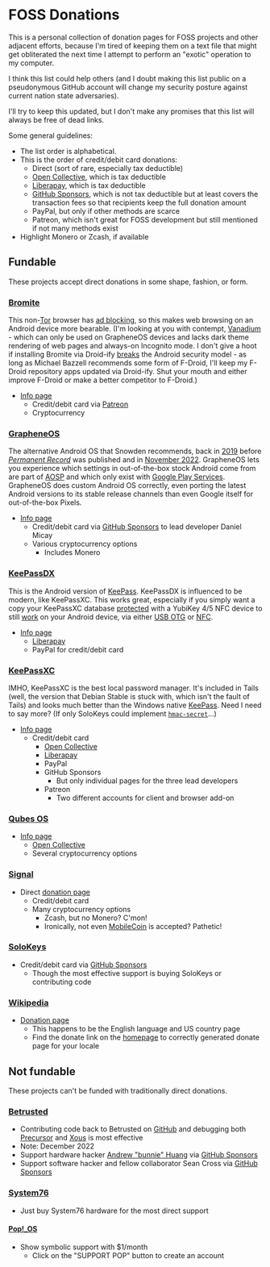 # FOSS Donations

This is a personal collection of donation pages for FOSS projects and other
adjacent efforts, because I'm tired of keeping them on a text file that might
get obliterated the next time I attempt to perform an "exotic" operation to my
computer.

I think this list could help others (and I doubt making this list public on a
pseudonymous GitHub account will change my security posture against current
nation state adversaries).

I'll try to keep this updated, but I don't make any promises that this list will
always be free of dead links.

Some general guidelines:

* The list order is alphabetical.
* This is the order of credit/debit card donations:
    * Direct (sort of rare, especially tax deductible)
    * [Open Collective](https://opencollective.com/), which is tax deductible
    * [Liberapay](https://en.wikipedia.org/wiki/Liberapay), which is tax deductible
    * [GitHub Sponsors](https://en.wikipedia.org/wiki/GitHub#GitHub_Sponsors),
      which is not tax deductible but at least covers the transaction fees so
      that recipients keep the full donation amount
    * PayPal, but only if other methods are scarce
    * Patreon, which isn't great for FOSS development but still mentioned if not
      many methods exist
* Highlight Monero or Zcash, if available

## Fundable
These projects accept direct donations in some shape, fashion, or form.

### [Bromite](https://www.bromite.org/)

This non-[Tor](https://en.wikipedia.org/wiki/Tor_(network)) browser has
[ad blocking](https://en.wikipedia.org/wiki/Ad_blocking), so this makes web
browsing on an Android device more bearable.  (I'm looking at you with contempt,
[Vanadium](https://github.com/GrapheneOS/Vanadium) - which can only be used on
GrapheneOS devices and lacks dark theme rendering of web pages and always-on
Incognito mode.  I don't give a hoot if installing Bromite via Droid-ify
[breaks](https://wonderfall.dev/fdroid-issues/) the Android security model - as
long as Michael Bazzell recommends some form of F-Droid, I'll keep my F-Droid
repository apps updated via Droid-ify.  Shut your mouth and either improve
F-Droid or make a better competitor to F-Droid.)

* [Info page](https://www.bromite.org/#donate)
    * Credit/debit card via [Patreon](https://www.patreon.com/csagan5)
    * Cryptocurrency

### [GrapheneOS](https://en.wikipedia.org/wiki/GrapheneOS)

The alternative Android OS that Snowden recommends, back in
[2019](https://nitter.lacontrevoie.fr/Snowden/status/1175430722733129729#m)
before [_Permanent Record_](https://en.wikipedia.org/wiki/Permanent_Record_(autobiography))
was published and in [November 2022](https://nitter.lacontrevoie.fr/Snowden/status/1588472045960327168#m).
GrapheneOS lets you experience which settings in out-of-the-box stock Android
come from are part of [AOSP](https://en.wikipedia.org/wiki/Android_(operating_system)#AOSP)
and which only exist with [Google Play Services](https://en.wikipedia.org/wiki/Google_Play_Services).
GrapheneOS does custom Android OS correctly, even porting the latest Android
versions to its stable release channels than even Google itself for
out-of-the-box Pixels.

* [Info page](https://grapheneos.org/donate)
    * Credit/debit card via [GitHub Sponsors](https://github.com/sponsors/thestinger)
      to lead developer Daniel Micay
    * Various cryptocurrency options
      * Includes Monero

### [KeePassDX](https://www.keepassdx.com/)

This is the Android version of [KeePass](https://en.wikipedia.org/wiki/KeePass).
KeePassDX is influenced to be modern, like KeePassXC.  This works great,
especially if you simply want a copy your KeePassXC database
[protected](https://keepassxc.org/docs/#faq-yubikey-2fa) with a YubiKey 4/5 NFC
device to still [work](https://github.com/Kunzisoft/KeePassDX/wiki/Hardware-Key#yubikey)
on your Android device, via either [USB OTG](https://en.wikipedia.org/wiki/USB_On-The-Go)
or [NFC](https://en.wikipedia.org/wiki/Near-field_communication).

* [Info page](https://www.keepassdx.com/#donation)
    * [Liberapay](https://liberapay.com/Kunzisoft/donate)
    * PayPal for credit/debit card

### [KeePassXC](https://en.wikipedia.org/wiki/KeePassXC)

IMHO, KeePassXC is the best local password manager.  It's included in Tails
(well, the version that Debian Stable is stuck with, which isn't the fault of
Tails) and looks much better than the Windows native [KeePass](https://en.wikipedia.org/wiki/KeePass).
Need I need to say more?  (If only SoloKeys could implement
[`hmac-secret`](https://github.com/Kunzisoft/KeePassDX/wiki/Hardware-Key#solokey)...)

* [Info page](https://keepassxc.org/donate/)
    * Credit/debit card
        * [Open Collective](https://opencollective.com/keepassxc)
        * [Liberapay](https://liberapay.com/keepassxc)
        * PayPal
        * GitHub Sponsors
            * But only individual pages for the three lead developers
        * Patreon
            * Two different accounts for client and browser add-on

### [Qubes OS](https://en.wikipedia.org/wiki/Qubes_OS)
* [Info page](https://www.qubes-os.org/donate/)
    * [Open Collective](https://opencollective.com/qubes-os)
    * Several cryptocurrency options

### [Signal](https://en.wikipedia.org/wiki/Signal_(software))
* Direct [donation page](https://signal.org/donate/)
    * Credit/debit card
    * Many cryptocurrency options
        * Zcash, but no Monero? C'mon!
        * Ironically, not even [MobileCoin](https://en.wikipedia.org/wiki/MobileCoin)
          is accepted?  Pathetic!

### [SoloKeys](https://solokeys.com/)
* Credit/debit card via [GitHub Sponsors](https://github.com/sponsors/solokeys)
    * Though the most effective support is buying SoloKeys or contributing code

### [Wikipedia](https://en.wikipedia.org/wiki/Wikipedia)
* [Donation page](https://donate.wikimedia.org/w/index.php?title=Special:LandingPage&country=US&uselang=en)
    * This happens to be the English language and US country page
    * Find the donate link on the [homepage](https://www.wikipedia.org/) to
      correctly generated donate page for your locale

## Not fundable
These projects can't be funded with traditionally direct donations.

### [Betrusted](https://betrusted.io/)
* Contributing code back to Betrusted on [GitHub](https://github.com/betrusted-io)
  and debugging both [Precursor](https://www.crowdsupply.com/sutajio-kosagi/precursor)
  and [Xous](https://xous.dev/) is most effective
* Note: December 2022
* Support hardware hacker [Andrew "bunnie" Huang](https://en.wikipedia.org/wiki/Andrew_Huang_(hacker))
  via [GitHub Sponsors](https://github.com/sponsors/bunnie)
* Support software hacker and fellow collaborator Sean Cross via
  [GitHub Sponsors](https://github.com/sponsors/xobs)

### [System76](https://en.wikipedia.org/wiki/System76)
* Just buy System76 hardware for the most direct support
#### [Pop!\_OS](https://en.wikipedia.org/wiki/Pop!_OS)
* Show symbolic support with $1/month
    * Click on the "SUPPORT POP" button to create an account
